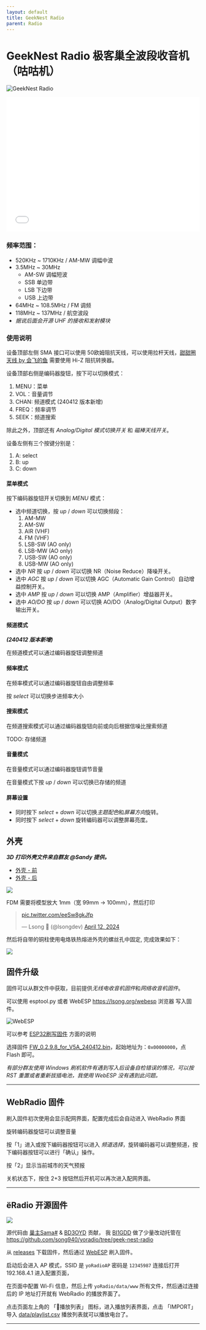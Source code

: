 ```yaml
---
layout: default
title: GeekNest Radio
parent: Radio
---
```


# GeekNest Radio 极客巢全波段收音机（咕咕机）

![GeekNest Radio](radio.png)

<iframe src="//player.bilibili.com/player.html?aid=1052882540&bvid=BV1cH4y1M787&cid=1522976612&p=1" scrolling="no" border="0" frameborder="no" framespacing="0" allowfullscreen="true" width="100%" height="350px"></iframe>

### 频率范围：

+ 520KHz ~ 1710KHz / AM-MW 调幅中波
+ 3.5MHz ~ 30MHz
  + AM-SW 调幅短波
  + SSB 单边带
  + LSB 下边带
  + USB 上边带
+ 64MHz ~ 108.5MHz / FM 调频
+ 118MHz ~ 137MHz / 航空波段
+ *据说后面会开源 UHF 的接收和发射模块*

### 使用说明

设备顶部左侧 SMA 接口可以使用 50欧姆阻抗天线，可以使用拉杆天线，[甜甜圈天线 by 会飞的鱼](../hfdy) 需要使用 Hi-Z 阻抗转换器。

设备顶部右侧是编码器旋钮，按下可以切换模式：

1. MENU：菜单
2. VOL：音量调节
3. CHAN: 频道模式 (240412 版本新增)
4. FREQ：频率调节
5. SEEK：频道搜索

除此之外，顶部还有 *Analog/Digital 模式切换开关* 和 *磁棒天线开关*。

设备左侧有三个按键分别是：

1. A: select
2. B: up
3. C: down

#### 菜单模式

按下编码器旋钮开关切换到 *MENU* 模式：

+ 选中频道切换，按 *up* / *down* 可以切换频段：
  1. AM-MW
  2. AM-SW
  3. AIR (VHF) 
  4. FM (VHF)
  5. LSB-SW (AO only)
  5. LSB-MW (AO only)
  5. USB-SW (AO only)
  5. USB-MW (AO only)
+ 选中 *NR* 按 *up* / *down* 可以切换 NR（Noise Reduce）降噪开关。
+ 选中 *AGC* 按 *up* / *down* 可以切换 AGC（Automatic Gain Control）自动增益控制开关。
+ 选中 *AMP* 按 *up* / *down* 可以切换 AMP（Amplifier）增益器开关。
+ 选中 *AO/DO* 按 *up* / *down* 可以切换 AO/DO（Analog/Digital Output）数字输出开关。

#### 频道模式

***(240412 版本新增)***

在频道模式可以通过编码器旋钮调整频道

#### 频率模式

在频率模式可以通过编码器旋钮自由调整频率

按 *select* 可以切换步进频率大小

#### 搜索模式

在频道搜索模式可以通过编码器旋钮向前或向后根据信噪比搜索频道

TODO: 存储频道

#### 音量模式

在音量模式可以通过编码器旋钮调节音量

在音量模式下按 *up* / *down* 可以切换已存储的频道

#### 屏幕设置

+ 同时按下 *select* + *down* 可以切换*主题配色*和*屏幕方向*旋转。
+ 同时按下 *select* + *down* 旋转编码器可以调整屏幕亮度。

## 外壳

***3D 打印外壳文件来自群友 @Sandy 提供。***

+ [外壳 - 前](./case-front.STL)
+ [外壳 - 后](./case-back.STL)

![](./3dprint-config.png)

FDM 需要将模型放大 1mm（宽 99mm -> 100mm），然后打印

<blockquote class="twitter-tweet" data-media-max-width="560"><p lang="zxx" dir="ltr"><a href="https://t.co/eeSw8gkJfp">pic.twitter.com/eeSw8gkJfp</a></p>&mdash; Lsong  (@lsongdev) <a href="https://twitter.com/lsongdev/status/1778771674772668494?ref_src=twsrc%5Etfw">April 12, 2024</a></blockquote> <script async src="https://platform.twitter.com/widgets.js" charset="utf-8"></script>

然后将自带的铜柱使用电烙铁热熔进外壳的螺丝孔中固定, 完成效果如下：

![](./case.png)

## 固件升级

固件可以从群文件中获取，目前提供*无线电收音机固件*和*网络收音机固件*。

可以使用 esptool.py 或者 WebESP <https://lsong.org/webesp> 浏览器 写入固件。

![WebESP](https://github.com/song940/webesp/raw/master/webesp.png)

可以参考 [ESP32刷写固件](../espx) 方面的说明

选择固件 [FW_0.2.9.8_for_V5A_240412.bin](FW_0.2.9.8_for_V5A_240412.bin)，起始地址为：`0x00000000`，点 Flash 即可。

*有部分群友使用 Windows 刷机软件有遇到写入后设备自检错误的情况，可以按 RST 重置或者重新拔插电池，我使用 WebESP 没有遇到此问题。*

---

## WebRadio 固件

刷入固件初次使用会显示配网界面，配置完成后会自动进入 WebRadio 界面

旋转编码器旋钮可以调整音量

按「1」进入或按下编码器按钮可以进入 *频道选择*，旋转编码器可以调整频道，按下编码器按钮可以进行「确认」操作。

按「2」显示当前城市的天气预报

关机状态下，按住 2+3 按钮然后开机可以再次进入配网界面。

---

## ёRadio 开源固件

![](./geek-nest-radio.webp)

源代码由 [巢主Sama#]() & [BD3OYD](https://radioid.net/database/view?callsign=BD3OYD) 贡献， 我 [BI1GDD](https://radioid.net/database/view?callsign=BI1GDD) 做了少量改动托管在 <https://github.com/song940/yoradio/tree/geek-nest-radio>

从 [releases](https://github.com/song940/yoradio/releases) 下载固件，然后通过 [WebESP](https://lsong.org/webesp) 刷入固件。

启动后会进入 AP 模式，SSID 是 `yoRadioAP` 密码是 `12345987` 连接后打开 192.168.4.1 进入配置页面，

在页面中配置 Wi-Fi 信息，然后上传 `yoRadio/data/www` 所有文件，然后通过连接后的 IP 地址打开就有 WebRadio 的播放界面了。

点击页面左上角的 「🎵播放列表」 图标，进入播放列表界面，点击 「IMPORT」导入 [data/playlist.csv](https://github.com/song940/yoradio/blob/geek-nest-radio/yoRadio/data/data/playlist.csv) 播放列表就可以播放电台了。

---
